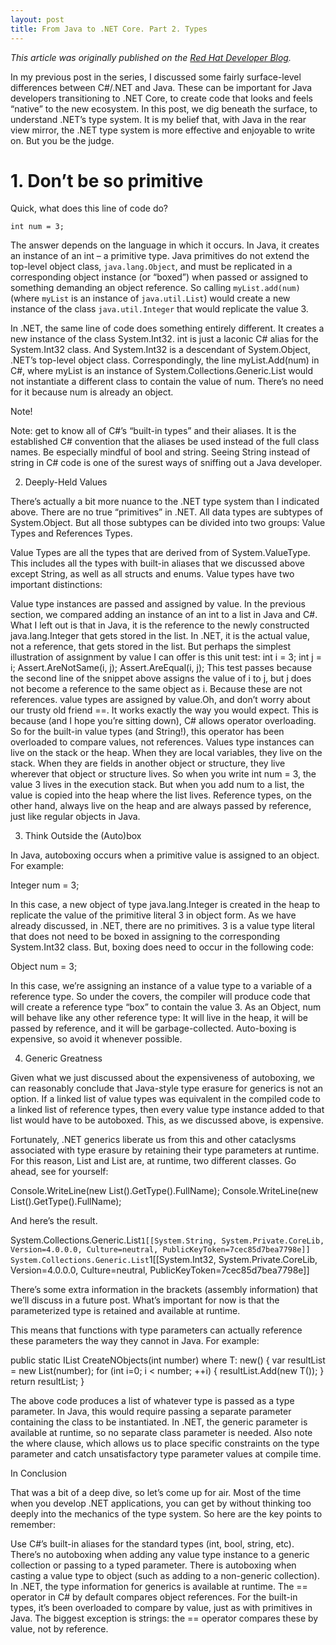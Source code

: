 ```yaml
---
layout: post
title: From Java to .NET Core. Part 2. Types
---
```

*This article was originally published on the [Red Hat Developer Blog](https://developers.redhat.com/blog/2017/06/15/from-java-to-net-core-part-2-types/#more-436152).*

In my previous post in the series, I discussed some fairly surface-level differences between C#/.NET and Java. These can be important for Java developers transitioning to .NET Core, to create code that looks and feels “native” to the new ecosystem. In this post, we dig beneath the surface, to understand .NET’s type system. It is my belief that, with Java in the rear view mirror, the .NET type system is more effective and enjoyable to write on. But you be the judge.

# 1. Don’t be so primitive

Quick, what does this line of code do?
```
int num = 3;
```
The answer depends on the language in which it occurs. In Java, it creates an instance of an int – a primitive type. Java primitives do not extend the top-level object class, ```java.lang.Object```, and must be replicated in a corresponding object instance (or “boxed”) when passed or assigned to something demanding an object reference. So calling ```myList.add(num)``` (where ```myList``` is an instance of ```java.util.List```) would create a new instance of the class ```java.util.Integer``` that would replicate the value 3.

In .NET, the same line of code does something entirely different. It creates a new instance of the class System.Int32. int is just a laconic C# alias for the System.Int32 class. And System.Int32 is a descendant of System.Object, .NET’s top-level object class. Correspondingly, the line myList.Add(num) in C#, where myList is an instance of System.Collections.Generic.List<int> would not instantiate a different class to contain the value of num. There’s no need for it because num is already an object.

Note!

Note: get to know all of C#’s “built-in types” and their aliases. It is the established C# convention that the aliases be used instead of the full class names.  Be especially mindful of bool and string. Seeing String instead of string in C# code is one of the surest ways of sniffing out a Java developer.

2. Deeply-Held Values

There’s actually a bit more nuance to the .NET type system than I indicated above. There are no true “primitives” in .NET. All data types are subtypes of System.Object. But all those subtypes can be divided into two groups: Value Types and References Types.

Value Types are all the types that are derived from of System.ValueType. This includes all the types with built-in aliases that we discussed above except String, as well as all structs and enums. Value types have two important distinctions:

Value type instances are passed and assigned by value. In the previous section, we compared adding an instance of an int to a list in Java and C#. What I left out is that in Java, it is the reference to the newly constructed java.lang.Integer that gets stored in the list. In .NET, it is the actual value, not a reference, that gets stored in the list. But perhaps the simplest illustration of assignment by value I can offer is this unit test:
int i = 3;
int j = i;
Assert.AreNotSame(i, j);
Assert.AreEqual(i, j);
This test passes because the second line of the snippet above assigns the value of i to j, but j does not become a reference to the same object as i. Because these are not references. value types are assigned by value.Oh, and don’t worry about our trusty old friend ==. It works exactly the way you would expect. This is because (and I hope you’re sitting down), C# allows operator overloading. So for the built-in value types (and String!), this operator has been overloaded to compare values, not references.
Values type instances can live on the stack or the heap. When they are local variables, they live on the stack. When they are fields in another object or structure, they live wherever that object or structure lives. So when you write int num = 3, the value 3 lives in the execution stack. But when you add num to a list, the value is copied into the heap where the list lives.
Reference types, on the other hand, always live on the heap and are always passed by reference, just like regular objects in Java.

3. Think Outside the (Auto)box

In Java, autoboxing occurs when a primitive value is assigned to an object. For example:

Integer num = 3;

In this case, a new object of type java.lang.Integer is created in the heap to replicate the value of the primitive literal 3 in object form. As we have already discussed, in .NET, there are no primitives. 3 is a value type literal that does not need to be boxed in assigning to the corresponding System.Int32 class. But, boxing does need to occur in the following code:

Object num = 3;

In this case, we’re assigning an instance of a value type to a variable of a reference type. So under the covers, the compiler will produce code that will create a reference type “box” to contain the value 3. As an Object, num will behave like any other reference type: It will live in the heap, it will be passed by reference, and it will be garbage-collected. Auto-boxing is expensive, so avoid it whenever possible.

4. Generic Greatness

Given what we just discussed about the expensiveness of autoboxing, we can reasonably conclude that Java-style type erasure for generics is not an option. If a linked list of value types was equivalent in the compiled code to a linked list of reference types, then every value type instance added to that list would have to be autoboxed. This, as we discussed above, is expensive.

Fortunately, .NET generics liberate us from this and other cataclysms associated with type erasure by retaining their type parameters at runtime. For this reason, List<string> and List<int> are, at runtime, two different classes. Go ahead, see for yourself:

Console.WriteLine(new List<string>().GetType().FullName);
Console.WriteLine(new List<int>().GetType().FullName);

And here’s the result.

System.Collections.Generic.List`1[[System.String, System.Private.CoreLib, Version=4.0.0.0, Culture=neutral, PublicKeyToken=7cec85d7bea7798e]]
System.Collections.Generic.List`1[[System.Int32, System.Private.CoreLib, Version=4.0.0.0, Culture=neutral, PublicKeyToken=7cec85d7bea7798e]]

There’s some extra information in the brackets (assembly information) that we’ll discuss in a future post. What’s important for now is that the parameterized type is retained and available at runtime.

This means that functions with type parameters can actually reference these parameters the way they cannot in Java. For example:

public static IList<T> CreateNObjects<T>(int number)
where T: new()
{
var resultList = new List<T>(number);
for (int i=0; i < number; ++i)
{
resultList.Add(new T());
}
return resultList;
}

The above code produces a list of whatever type is passed as a type parameter. In Java, this would require passing a separate parameter containing the class to be instantiated. In .NET, the generic parameter is available at runtime, so no separate class parameter is needed. Also note the where clause, which allows us to place specific constraints on the type parameter and catch unsatisfactory type parameter values at compile time.

In Conclusion

That was a bit of a deep dive, so let’s come up for air. Most of the time when you develop .NET applications, you can get by without thinking too deeply into the mechanics of the type system. So here are the key points to remember:

Use C#’s built-in aliases for the standard types (int, bool, string, etc).
There’s no autoboxing when adding any value type instance to a generic collection or passing to a typed parameter.
There is autoboxing when casting a value type to object (such as adding to a non-generic collection).
In .NET, the type information for generics is available at runtime.
The == operator in C# by default compares object references. For the built-in types, it’s been overloaded to compare by value, just as with primitives in Java. The biggest exception is strings: the == operator compares these by value, not by reference.